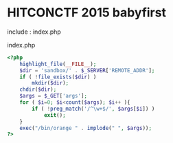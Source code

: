 # HITCONCTF 2015 babyfirst
include : index.php

index.php
```php
<?php
    highlight_file(__FILE__);
    $dir = 'sandbox/' . $_SERVER['REMOTE_ADDR'];
    if ( !file_exists($dir) )
        mkdir($dir);
    chdir($dir);
    $args = $_GET['args'];
    for ( $i=0; $i<count($args); $i++ ){
        if ( !preg_match('/^\w+$/', $args[$i]) )
            exit();
    }
    exec("/bin/orange " . implode(" ", $args));
?>
```